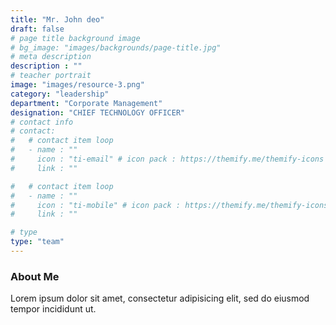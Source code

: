```yaml
---
title: "Mr. John deo"
draft: false
# page title background image
# bg_image: "images/backgrounds/page-title.jpg"
# meta description
description : ""
# teacher portrait
image: "images/resource-3.png"
category: "leadership"
department: "Corporate Management"
designation: "CHIEF TECHNOLOGY OFFICER"
# contact info
# contact:
#   # contact item loop
#   - name : ""
#     icon : "ti-email" # icon pack : https://themify.me/themify-icons
#     link : ""

#   # contact item loop
#   - name : ""
#     icon : "ti-mobile" # icon pack : https://themify.me/themify-icons
#     link : ""

# type
type: "team"
---
```


### About Me

Lorem ipsum dolor sit amet, consectetur adipisicing elit, sed do eiusmod tempor incididunt ut.
